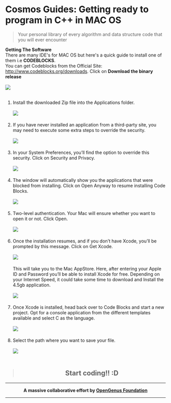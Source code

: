 # Cosmos Guides: Getting ready to program in C++ in MAC OS
> Your personal library of every algorithm and data structure code that you will ever encounter
 
  **Getting The Software** </br>
  There are many IDE's for MAC OS but here's a quick guide to install one of them i.e **CODEBLOCKS**.</br>
  You can get Codeblocks from the Official Site: http://www.codeblocks.org/downloads. Click on **Download the binary release** <br><br>
  <img src="https://github.com/Nidakhan786/hello-world/blob/master/images/1.png"> <br><br>

  1. Install the downloaded Zip file into the Applications folder.<br><br>
     <img src="https://github.com/Nidakhan786/hello-world/blob/master/images/2.png"> <br><br>
  2. If you have never installed an application from a third-party site, you may need to execute some extra steps to override the security.<br><br>
     <img src="https://github.com/Nidakhan786/hello-world/blob/master/images/3.png"><br><br>
  3. In your System Preferences, you’ll find the option to override this security. Click on Security and Privacy.<br><br>
     <img src="https://github.com/Nidakhan786/hello-world/blob/master/images/4.png"> <br> <br>  
  4. The window will automatically show you the applications that were blocked from installing. Click on Open Anyway to resume installing Code Blocks.<br><br>
     <img src="https://github.com/Nidakhan786/hello-world/blob/master/images/5.png"> <br> <br>
  5. Two-level authentication. Your Mac will ensure whether you want to open it or not. Click Open.<br><br>
     <img src="https://github.com/Nidakhan786/hello-world/blob/master/images/6.png"> <br> <br>
  6. Once the installation resumes, and if you don’t have Xcode, you’ll be prompted by this message. Click on Get Xcode.<br><br>
     <img src="https://github.com/Nidakhan786/hello-world/blob/master/images/7.png"> <br> <br>
     This will take you to the Mac AppStore. Here, after entering your Apple ID and Password you’ll be able to install Xcode for free. Depending on your Internet Speed, it could take some time to download and Install the 4.5gb application.<br><br>
     <img src="https://github.com/Nidakhan786/hello-world/blob/master/images/8.png"> <br> <br>
  7. Once Xcode is installed, head back over to Code Blocks and start a new project. Opt for a console application from the different templates available and select C as the language.<br><br>
    <img src="https://github.com/Nidakhan786/hello-world/blob/master/images/9.png"> <br> <br>
  8. Select the path where you want to save your file.<br><br>
    <img src="https://github.com/Nidakhan786/hello-world/blob/master/images/10.png"> <br> <br>
><h2 align ="center"><b> Start coding!! :D </></h2>
  
---


<p align="center">
	A massive collaborative effort by <a href="https://github.com/OpenGenus/cosmos">OpenGenus Foundation</a> 
</p>

---
